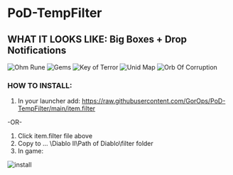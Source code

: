 # PoD-TempFilter

## WHAT IT LOOKS LIKE: Big Boxes + Drop Notifications

![Ohm Rune](https://cdn.discordapp.com/attachments/268485923551969292/818514031245525012/image.png)
![Gems](https://cdn.discordapp.com/attachments/268485923551969292/817969541170069534/image.png)
![Key of Terror](https://cdn.discordapp.com/attachments/268485923551969292/818516160060325948/image.png)
![Unid Map](https://i.imgur.com/ESDxURe.png)
![Orb Of Corruption](https://user-images.githubusercontent.com/23161804/110366112-77edc980-800b-11eb-8985-8cd6ba5f4160.png)


### HOW TO INSTALL:
1. In your launcher add: https://raw.githubusercontent.com/GorOps/PoD-TempFilter/main/item.filter 

-OR-

1. Click item.filter file above
2. Copy to ... \Diablo II\Path of Diablo\filter folder
3. In game:

![install](https://cdn.discordapp.com/attachments/762837000410759209/818519419000193064/filterinstall.png)
